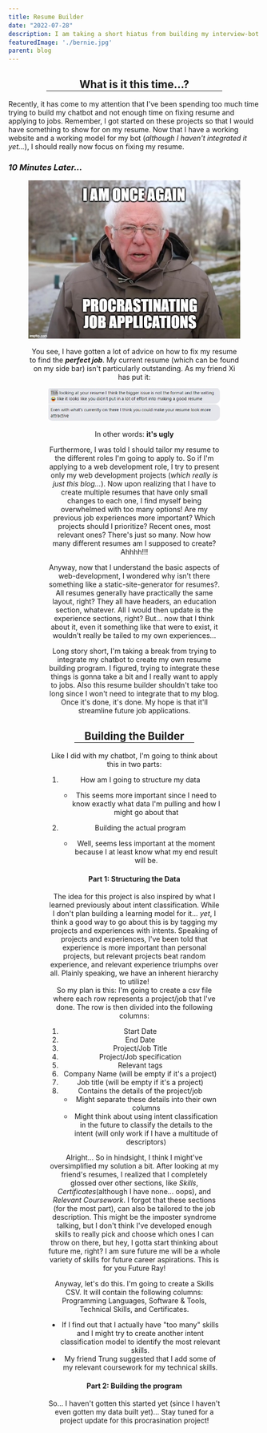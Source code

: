 ```yaml
---
title: Resume Builder
date: "2022-07-28"
description: I am taking a short hiatus from building my interview-bot in order to focus on developing my resume and actually submit job applications. However, I find myself once again being overwhelmed because not only am I bad at interviews. I am also bad at organizing my own resume. So instead, I'm going to create a program to help me. 
featuredImage: './bernie.jpg'
parent: blog
---
```



<h2 class="font-italic font-weight-bold" align="center"> What is it this time...? <hr color="blue" width="70%" align="center" style="margin: auto auto auto"> </h2>  

Recently, it has come to my attention that I've been spending too much time trying to build my chatbot and not enough time on fixing resume and applying to jobs. Remember, I got started on these projects so that I would have something to show for on my resume. Now that I have a working website and a working model for my bot (_although I haven't integrated it yet..._), I should really now focus on fixing my resume. 

### _10 Minutes Later..._ ###

<figure align='center'>
<img src = './bernie.jpg'/>
<div></div>

You see, I have gotten a lot of advice on how to fix my resume to find the ***perfect job***. My current resume (which can be found on my side bar) isn't particularly outstanding. As my friend Xi has put it: 
<figure align='center'>
<img src = './friend.jpg'/>
<div></div>

In other words: **it's ugly**  
  
Furthermore, I was told I should tailor my resume to the different roles I'm going to apply to. So if I'm applying to a web development role, I try to present only my web development projects (_which really is just this blog..._). Now upon realizing that I have to create multiple resumes that have only small changes to each one, I find myself being overwhelmed with too many options! Are my previous job experiences more important? Which projects should I prioritize? Recent ones, most relevant ones? There's just so many. Now how many different resumes am I supposed to create? Ahhhh!!!  

Anyway, now that I understand the basic aspects of web-development, I wondered why isn't there something like a static-site-generator for resumes?. All resumes generally have practically the same layout, right? They all have headers, an education section, whatever. All I would then update is the experience sections, right? But... now that I think about it, even it something like that were to exist, it wouldn't really be tailed to my own experiences... 
  
Long story short, I'm taking a break from trying to integrate my chatbot to create my own resume building program. I figured, trying to integrate these things is gonna take a bit and I really want to apply to jobs. Also this resume builder shouldn't take too long since I won't need to integrate that to my blog. Once it's done, it's done. My hope is that it'll streamline future job applications. 

<h2 class="font-italic font-weight-bold" align="center"> Building the Builder <hr color="blue" width="70%" align="center" style="margin: auto auto auto"> </h2> 

Like I did with my chatbot, I'm going to think about this in two parts:  

1. How am I going to structure my data
    - This seems more important since I need to know exactly what data I'm pulling and how I might go about that  
  

2. Building the actual program
    - Well, seems less important at the moment because I at least know what my end result will be. 
  
#### **Part 1:** Structuring the Data  
The idea for this project is also inspired by what I learned previously about intent classification. While I don't plan building a learning model for it... _yet_, I think a good way to go about this is by tagging my projects and experiences with intents. Speaking of projects and experiences, I've been told that experience is more important than personal projects, but relevant projects beat random experience, and relevant experience triumphs over all. Plainly speaking, we have an inherent hierarchy to utilize!  
So my plan is this: I'm going to create a csv file where each row represents a project/job that I've done. The row is then divided into the following columns: 
1. Start Date
2. End Date
3. Project/Job Title
4. Project/Job specification
5. Relevant tags
6. Company Name (will be empty if it's a project)
7. Job title (will be empty if it's a project)
8. Contains the details of the project/job
    - Might separate these details into their own columns
    - Might think about using intent classification in the future to classify the details to the intent (will only work if I have a multitude of descriptors) 
  
Alright... So in hindsight, I think I might've oversimplified my solution a bit. After looking at my friend's resumes, I realized that I completely glossed over other sections, like *Skills*, *Certificates*(although I have none... oops), and *Relevant Coursework*. I forgot that these sections (for the most part), can also be tailored to the job description. This might be the imposter syndrome talking, but I don't think I've developed enough skills to really pick and choose which ones I can throw on there, but hey, I gotta start thinking about future me, right? I am sure future me will be a whole variety of skills for future career aspirations. This is for you Future Ray!  
 
Anyway, let's do this. I'm going to create a Skills CSV. It will contain the following columns:  
  Programming Languages, Software & Tools, Technical Skills, and Certificates. 
- If I find out that I actually have "too many" skills and I might try to create another intent classification model to identify the most relevant skills. 
- My friend Trung suggested that I add some of my relevant coursework for my technical skills. 

#### **Part 2:** Building the program

So... I haven't gotten this started yet (since I haven't even gotten my data built yet)... Stay tuned for a project update for this procrasination project!